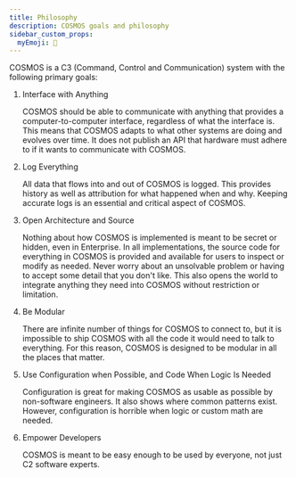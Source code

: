 ```yaml
---
title: Philosophy
description: COSMOS goals and philosophy
sidebar_custom_props:
  myEmoji: 🤔
---
```


COSMOS is a C3 (Command, Control and Communication) system with the following primary goals:

1. Interface with Anything

   COSMOS should be able to communicate with anything that provides a computer-to-computer interface, regardless of what the interface is. This means that COSMOS adapts to what other systems are doing and evolves over time. It does not publish an API that hardware must adhere to if it wants to communicate with COSMOS.

2. Log Everything

   All data that flows into and out of COSMOS is logged. This provides history as well as attribution for what happened when and why. Keeping accurate logs is an essential and critical aspect of COSMOS.

3. Open Architecture and Source

   Nothing about how COSMOS is implemented is meant to be secret or hidden, even in Enterprise. In all implementations, the source code for everything in COSMOS is provided and available for users to inspect or modify as needed. Never worry about an unsolvable problem or having to accept some detail that you don't like. This also opens the world to integrate anything they need into COSMOS without restriction or limitation.

4. Be Modular

   There are infinite number of things for COSMOS to connect to, but it is impossible to ship COSMOS with all the code it would need to talk to everything. For this reason, COSMOS is designed to be modular in all the places that matter.

5. Use Configuration when Possible, and Code When Logic Is Needed

   Configuration is great for making COSMOS as usable as possible by non-software engineers. It also shows where common patterns exist. However, configuration is horrible when logic or custom math are needed.

6. Empower Developers

   COSMOS is meant to be easy enough to be used by everyone, not just C2 software experts.
